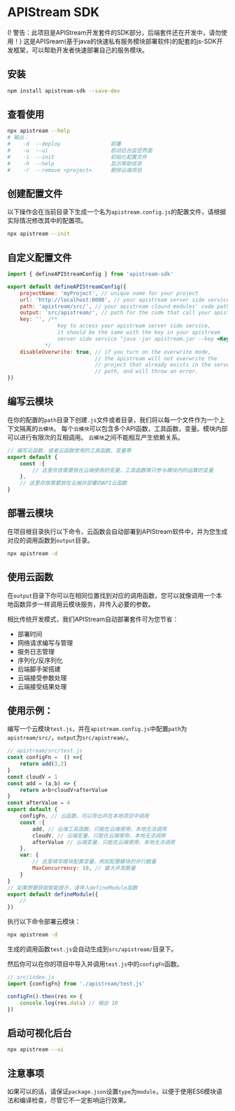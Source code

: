 # APIStream SDK
(! 警告：此项目是APIStream开发套件的SDK部分，后端套件还在开发中，请勿使用！)
这是APISream(基于java的快速私有服务模块部署软件)的配套的js-SDK开发框架，可以帮助开发者快速部署自己的服务模块。

## 安装

``` bash
npm install apistream-sdk --save-dev
```

## 查看使用

``` bash
npx apistream --help
# 输出：
#    -d  --deploy                部署
#    -u  --ui                    启动后台监控界面
#    -i  --init                  初始化配置文件
#    -h  --help                  显示帮助信息
#    -r  --remove <project>      删除云端项目
```

## 创建配置文件

以下操作会在当前目录下生成一个名为`apistream.config.js`的配置文件，请根据实际情况修改其中的配置项。

``` bash
npx apistream --init
```

## 自定义配置文件

``` js
import { defineAPIStreamConfig } from 'apistream-sdk'

export default defineAPIStreamConfig({
    projectName: 'myProject', // unique name for your project
    url: 'http://localhost:8080', // your apistream server side service url
    path: 'apistream/src/', // your apistream clound modules' code path
    output: 'src/apistream/', // path for the code that call your apistream clound modules
    key: '', /**
                key to access your apistream server side service,
                it should be the same with the key in your apistream
                server side service "java -jar apistream.jar --key <Key_value>"
            */
    disableOverwrite: true, // if you turn on the overwrite mode,
                            // the apistream will not overwrite the
                            // project that already exists in the server
                            // path, and will throw an error.
})

```

## 编写云模块

在你的配置的`path`目录下创建`.js`文件或者目录，我们将以每一个文件作为一个上下文隔离的`云模块`。
每个`云模块`可以包含多个API函数，工具函数，变量。模块内部可以进行有限次的互相调用。
`云模块`之间不能相互产生依赖关系。

``` js
// 编写云函数，或者云函数使用的工具函数、变量等
export default {
    const :{
        // 这里存放需要放在云端使用的变量，工具函数等只参与模块内的运算的变量
    },
    // 这里存放需要放在云端并部署的API云函数
}
```

## 部署云模块

在项目根目录执行以下命令，云函数会自动部署到APIStream软件中，并为您生成对应的调用函数到`output`目录。

``` bash
npx apistream -d
```

## 使用云函数

在`output`目录下你可以在相同位置找到对应的调用函数，您可以就像调用一个本地函数异步一样调用云模块服务，并传入必要的参数。

相比传统开发模式，我们APIStream自动部署套件可为您节省：

- 部署时间
- 网络请求编写与管理
- 服务日志管理
- 序列化/反序列化
- 后端脚手架搭建
- 云端接受参数处理
- 云端接受结果处理

## 使用示例：

编写一个云模块`test.js`，并在`apistream.config.js`中配置`path`为`apistream/src/`，`output`为`src/apistream/`。

``` js
// apistream/src/test.js
const configFn =  () =>{
    return add(3,2)
}
const cloudV = 1
const add = (a,b) => {
    return a+b+cloudV+afterValue
}
const afterValue = 4
export default {
    configFn, // 云函数，可以导出并在本地项目中调用
    const :{
        add, // 云端工具函数，只能在云端使用，本地无法调用
        cloudV, // 云端变量，只能在云端使用，本地无法调用
        afterValue // 云端变量，只能在云端使用，本地无法调用
    },
    var: {
        // 这里填写模块配置变量，例如配置模块的并行数量
        MaxConcurrency: 10, // 最大并发数量
    }
}
// 如果想要获取智能提示，请导入defineModule函数
export default defineModule({
    // 
})
```

执行以下命令部署云模块：

``` bash
npx apistream -d
```

生成的调用函数`test.js`会自动生成到`src/apistream/`目录下。

然后你可以在你的项目中导入并调用`test.js`中的`configFn`函数。

``` js
// src/index.js
import {configFn} from './apistream/test.js'

configFn().then(res => {
    console.log(res.data) // 输出 10
})

```

## 启动可视化后台

``` bash
npx apistream --ui
```

## 注意事项

如果可以的话，请保证`package.json`设置`type`为`module`，以便于使用ES6模块语法和编译检查，尽管它不一定影响运行效果。
